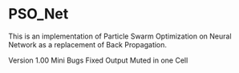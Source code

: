 # PSO_Net
This is an implementation of Particle Swarm Optimization on Neural Network as a replacement of Back Propagation.

Version 1.00
Mini Bugs Fixed
Output Muted in one Cell
